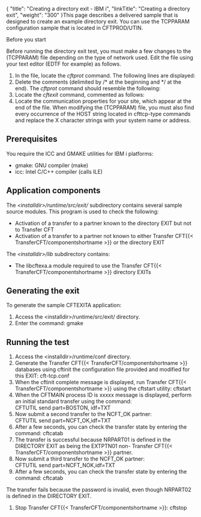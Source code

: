 {
    "title": "Creating  a directory exit - IBM i",
    "linkTitle": "Creating a directory exit",
    "weight": "300"
}This page describes a delivered sample that is designed to create an example directory exit. You can use the TCPPARAM configuration sample that is located in CFTPROD/UTIN.

Before you start

Before running the directory exit test, you must make a few changes to the (TCPPARAM) file depending on the type of network used. Edit the file using
your text editor (EDTF for example) as follows.

1. In the file, locate
    the *cftprot* command. The following lines are displayed:
1. Delete the comments (delimited
    by /\* at the beginning and \*/ at the end). The *cftprot* command should resemble the following:
1. Locate the *cftexit* command,
    commented as follows:
1. Locate the communication properties
    for your site, which appear at the end of the file. When
    modifying the (TCPPARAM) file, you must also find every occurrence
    of the HOST string located in cfttcp-type commands and replace the X character
    strings with your system name or address.

## Prerequisites

You require the ICC and GMAKE utilities for IBM i platforms:

- gmake: GNU compiler (make)
- icc: Intel C/C++ compiler (calls ILE)

## Application components

The *&lt;installdir>/runtime/src/exit/* subdirectory contains several sample source
modules. This program is used to check the following:

- Activation
    of a transfer to a partner known to the directory EXIT but not to Transfer
    CFT
- Activation
    of a transfer to a partner not known to either Transfer CFT{{< TransferCFT/componentshortname >}} or the directory
    EXIT

The *&lt;installdir>/lib* subdirectory contains:

- The libcftexa.a
    module required to use the Transfer CFT{{< TransferCFT/componentshortname >}} directory EXITs

## Generating the exit

To generate the sample CFTEXITA application:

1. Access the &lt;installdir>/runtime/src/exit/ directory.
1. Enter the command: gmake

## Running the test

1. Access the &lt;installdir>/runtime/conf directory.
1. Generate the Transfer CFT{{< TransferCFT/componentshortname >}} databases
    using cftinit the configuration file provided
    and modified for this EXIT: cft-tcp.conf
1. When the cftinit complete
    message is displayed, run Transfer CFT{{< TransferCFT/componentshortname >}} using the cftstart utility: cftstart
1. When the CFTMAIN process
    ID is xxxxx message is displayed, perform an initial standard transfer
    using the command:  
    CFTUTIL send part=BOSTON, idf=TXT
1. Now submit a second transfer
    to the NCFT\_OK partner:  
    CFTUTIL send part=NCFT\_OK,idf=TXT
1. After a few seconds, you can
    check the transfer state by entering the command: cftcatab
1. The transfer is successful
    because NRPART01 is defined in the DIRECTORY EXIT as being the EXTPTN01
    non- Transfer CFT{{< TransferCFT/componentshortname >}} partner.
1. Now submit a third transfer
    to the NCFT\_OK partner:  
    CFTUTIL send part=NCFT\_NOK,idf=TXT
1. After a few seconds, you can
    check the transfer state by entering the command: cftcatab

The transfer fails because the password is invalid, even though NRPART02
is defined in the DIRECTORY EXIT.

1. Stop Transfer CFT{{< TransferCFT/componentshortname >}}: cftstop
